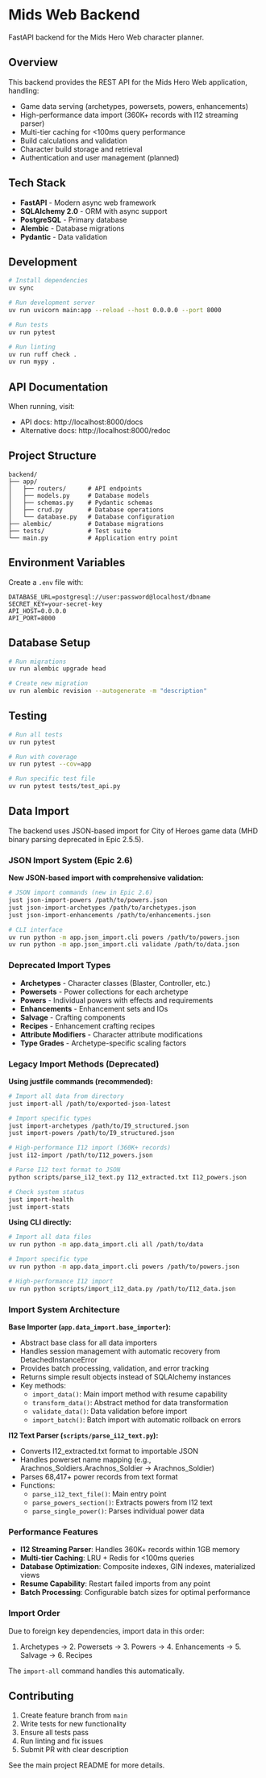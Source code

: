 # Mids Web Backend

FastAPI backend for the Mids Hero Web character planner.

## Overview

This backend provides the REST API for the Mids Hero Web application, handling:
- Game data serving (archetypes, powersets, powers, enhancements)
- High-performance data import (360K+ records with I12 streaming parser)
- Multi-tier caching for <100ms query performance
- Build calculations and validation
- Character build storage and retrieval
- Authentication and user management (planned)

## Tech Stack

- **FastAPI** - Modern async web framework
- **SQLAlchemy 2.0** - ORM with async support  
- **PostgreSQL** - Primary database
- **Alembic** - Database migrations
- **Pydantic** - Data validation

## Development

```bash
# Install dependencies
uv sync

# Run development server
uv run uvicorn main:app --reload --host 0.0.0.0 --port 8000

# Run tests
uv run pytest

# Run linting
uv run ruff check .
uv run mypy .
```

## API Documentation

When running, visit:
- API docs: http://localhost:8000/docs
- Alternative docs: http://localhost:8000/redoc

## Project Structure

```
backend/
├── app/
│   ├── routers/      # API endpoints
│   ├── models.py     # Database models
│   ├── schemas.py    # Pydantic schemas
│   ├── crud.py       # Database operations
│   └── database.py   # Database configuration
├── alembic/          # Database migrations
├── tests/            # Test suite
└── main.py           # Application entry point
```

## Environment Variables

Create a `.env` file with:

```
DATABASE_URL=postgresql://user:password@localhost/dbname
SECRET_KEY=your-secret-key
API_HOST=0.0.0.0
API_PORT=8000
```

## Database Setup

```bash
# Run migrations
uv run alembic upgrade head

# Create new migration
uv run alembic revision --autogenerate -m "description"
```

## Testing

```bash
# Run all tests
uv run pytest

# Run with coverage
uv run pytest --cov=app

# Run specific test file
uv run pytest tests/test_api.py
```

## Data Import

The backend uses JSON-based import for City of Heroes game data (MHD binary parsing deprecated in Epic 2.5.5).

### JSON Import System (Epic 2.6)

**New JSON-based import with comprehensive validation:**

```bash
# JSON import commands (new in Epic 2.6)
just json-import-powers /path/to/powers.json
just json-import-archetypes /path/to/archetypes.json  
just json-import-enhancements /path/to/enhancements.json

# CLI interface
uv run python -m app.json_import.cli powers /path/to/powers.json
uv run python -m app.json_import.cli validate /path/to/data.json
```

### Deprecated Import Types

- **Archetypes** - Character classes (Blaster, Controller, etc.)
- **Powersets** - Power collections for each archetype
- **Powers** - Individual powers with effects and requirements
- **Enhancements** - Enhancement sets and IOs
- **Salvage** - Crafting components
- **Recipes** - Enhancement crafting recipes
- **Attribute Modifiers** - Character attribute modifications
- **Type Grades** - Archetype-specific scaling factors

### Legacy Import Methods (Deprecated)

**Using justfile commands (recommended):**
```bash
# Import all data from directory
just import-all /path/to/exported-json-latest

# Import specific types
just import-archetypes /path/to/I9_structured.json
just import-powers /path/to/I9_structured.json

# High-performance I12 import (360K+ records)
just i12-import /path/to/I12_powers.json

# Parse I12 text format to JSON
python scripts/parse_i12_text.py I12_extracted.txt I12_powers.json

# Check system status
just import-health
just import-stats
```

**Using CLI directly:**
```bash
# Import all data files
uv run python -m app.data_import.cli all /path/to/data

# Import specific type
uv run python -m app.data_import.cli powers /path/to/powers.json

# High-performance I12 import
uv run python scripts/import_i12_data.py /path/to/I12_data.json
```

### Import System Architecture

**Base Importer (`app.data_import.base_importer`):**
- Abstract base class for all data importers
- Handles session management with automatic recovery from DetachedInstanceError
- Provides batch processing, validation, and error tracking
- Returns simple result objects instead of SQLAlchemy instances
- Key methods:
  - `import_data()`: Main import method with resume capability
  - `transform_data()`: Abstract method for data transformation
  - `validate_data()`: Data validation before import
  - `import_batch()`: Batch import with automatic rollback on errors

**I12 Text Parser (`scripts/parse_i12_text.py`):**
- Converts I12_extracted.txt format to importable JSON
- Handles powerset name mapping (e.g., Arachnos_Soldiers.Arachnos_Soldier → Arachnos_Soldier)
- Parses 68,417+ power records from text format
- Functions:
  - `parse_i12_text_file()`: Main entry point
  - `parse_powers_section()`: Extracts powers from I12 text
  - `parse_single_power()`: Parses individual power data

### Performance Features

- **I12 Streaming Parser**: Handles 360K+ records within 1GB memory
- **Multi-tier Caching**: LRU + Redis for <100ms queries
- **Database Optimization**: Composite indexes, GIN indexes, materialized views
- **Resume Capability**: Restart failed imports from any point
- **Batch Processing**: Configurable batch sizes for optimal performance

### Import Order

Due to foreign key dependencies, import data in this order:
1. Archetypes → 2. Powersets → 3. Powers → 4. Enhancements → 5. Salvage → 6. Recipes

The `import-all` command handles this automatically.

## Contributing

1. Create feature branch from `main`
2. Write tests for new functionality
3. Ensure all tests pass
4. Run linting and fix issues
5. Submit PR with clear description

See the main project README for more details.